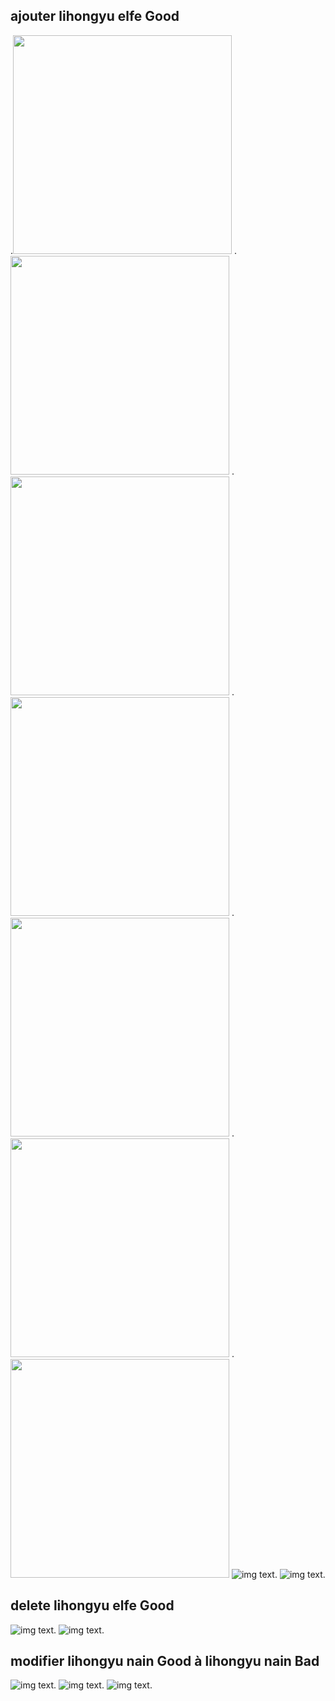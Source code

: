 ## ajouter lihongyu elfe Good
.<img src="https://github.com/HONGYU0802/J2EE-et-Framework/blob/master/1.png" width="350" />
.<img src="https://github.com/HONGYU0802/J2EE-et-Framework/blob/master/2.png" width="350" />
.<img src="https://github.com/HONGYU0802/J2EE-et-Framework/blob/master/3.png" width="350" />
.<img src="https://github.com/HONGYU0802/J2EE-et-Framework/blob/master/4.png" width="350" />
.<img src="https://github.com/HONGYU0802/J2EE-et-Framework/blob/master/5.png" width="350" />
.<img src="https://github.com/HONGYU0802/J2EE-et-Framework/blob/master/6.png" width="350" />
.<img src="https://github.com/HONGYU0802/J2EE-et-Framework/blob/master/7.png" width="350" />
![img text](https://github.com/HONGYU0802/J2EE-et-Framework/blob/master/1.png). 
![img text](https://github.com/HONGYU0802/J2EE-et-Framework/blob/master/2.png). 
## delete lihongyu elfe Good
![img text](https://github.com/HONGYU0802/J2EE-et-Framework/blob/master/3.png). 
![img text](https://github.com/HONGYU0802/J2EE-et-Framework/blob/master/4.png). 
## modifier lihongyu nain Good à lihongyu nain Bad
![img text](https://github.com/HONGYU0802/J2EE-et-Framework/blob/master/5.png). 
![img text](https://github.com/HONGYU0802/J2EE-et-Framework/blob/master/6.png). 
![img text](https://github.com/HONGYU0802/J2EE-et-Framework/blob/master/7.png). 
